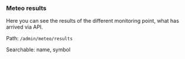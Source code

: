 ### Meteo results
Here you can see the results of the different monitoring point, what has arrived via API.

Path: `/admin/meteo/results`

Searchable: name, symbol
